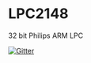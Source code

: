 # LPC2148
32 bit Philips ARM LPC

[![Gitter](https://badges.gitter.im/raghav1296/LPC2148.svg)](https://gitter.im/raghav1296/LPC2148?utm_source=badge&utm_medium=badge&utm_campaign=pr-badge)
